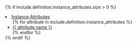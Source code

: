 {% if include.definition.instance_attributes.size > 0 %}
<li>
  <a href="#instance-attributes">Instance Attributes</a>
  <ul style="margin-bottom: 0px;">
  {% for attribute in include.definition.instance_attributes %}
    <li><a href="#instance-attribute-{{ attribute.slug | replace: "=", "--equals" }}">{{ attribute.name }}</a></li>
  {% endfor %}
  </ul>
</li>
{% endif %}
